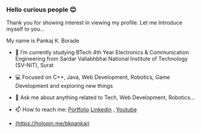 ### Hello curious people 😊

Thank you for showing interest in viewing my profile.
Let me Introduce myself to you...

My name is Pankaj K. Borade
- 🔬 I’m currently studying BTech 4th Year Electronics & Communication Engineering from Sardar Vallabhbhai National Institute of Technology (SV-NIT), Surat
- 💻 Focused on C++, Java, Web Development, Robotics, Game Development and exploring new things
- 💬 Ask me about anything related to Tech, Web Development, Robotics...
- 📫 How to reach me: [Portfolio](https://pankaj-borade-e9mq.onrender.com/) [Linkedin](https://www.linkedin.com/in/pankaj-k-borade/) , [Youtube](https://www.youtube.com/channel/UCC21Gpox7U1kT2yE6JDCW8g)

- [(https://holopin.me/bkpankaj)](https://holopin.io/@bkpankaj)



